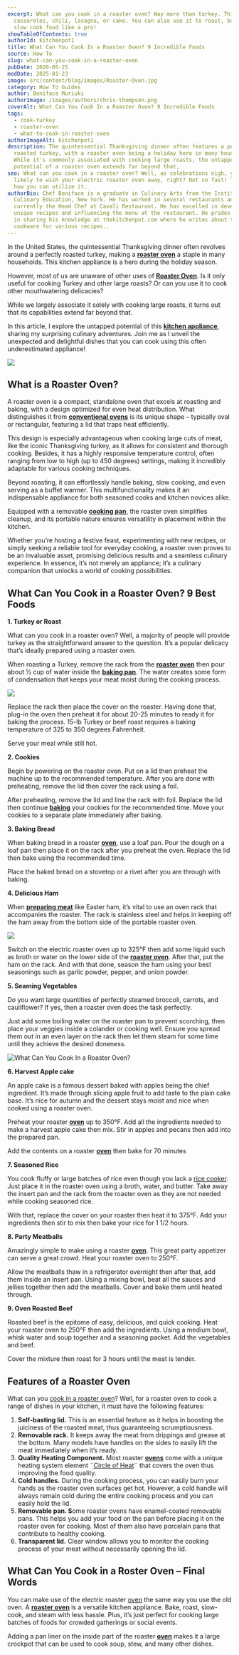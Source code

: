 ```yaml
---
excerpt: What can you cook in a roaster oven? Way more than turkey. Think
  casseroles, chili, lasagna, or cake. You can also use it to roast, bake, or
  slow cook food like a pro!
showTableOfContents: true
authorId: kitchenpot1
title: What Can You Cook In a Roaster Oven? 9 Incredible Foods
source: How To
slug: what-can-you-cook-in-a-roaster-oven
pubDate: 2020-05-25
modDate: 2025-01-23
image: src/content/blog/images/Roaster-Oven.jpg
category: How To Guides
author: Boniface Muriuki
authorImage: /images/authors/chris-thompson.png
coverAlt: What Can You Cook In a Roaster Oven? 9 Incredible Foods
tags:
  - cook-turkey
  - roaster-oven
  - what-to-cook-in-roaster-oven
authorImageAlt: kitchenpot1
description: The quintessential Thanksgiving dinner often features a perfectly
  roasted turkey, with a roaster oven being a holiday hero in many households.
  While it's commonly associated with cooking large roasts, the untapped
  potential of a roaster oven extends far beyond that,
seo: What can you cook in a roaster oven? Well, as celebrations nigh, you're
  likely to wish your electric roaster oven away, right? Not so fast! This is
  how you can utilize it.
authorBio: Chef Boniface is a graduate in Culinary Arts from the Institute of
  Culinary Education, New York. He has worked in several restaurants and is
  currently the Head Chef at Cavali Restaurant. He has excelled in developing
  unique recipes and influencing the menu at the restaurant. He prides himself
  in sharing his knowledge at thekitchenpot.com where he writes about the best
  cookware for various recipes..
---
```


In the United States, the quintessential Thanksgiving dinner often revolves around a perfectly roasted turkey, making a **[roaster oven](https://www.amazon.com/Hamilton-Beach-22-Quart-Self-Basting-Stainless/dp/B01N0GN7N4/?tag=kitchenpot-20)** a staple in many households. This kitchen appliance is a hero during the holiday season.

However, most of us are unaware of other uses of **[Roaster Oven](https://www.amazon.com/RoyalCraft-18-Quart-Electric-Roaster-Oven/dp/B0CKMTYT88/?tag=kitchenpot-20)**. Is it only useful for cooking Turkey and other large roasts? Or can you use it to cook other mouthwatering delicacies?

While we largely associate it solely with cooking large roasts, it turns out that its capabilities extend far beyond that.

In this article, I explore the untapped potential of this **[kitchen appliance](https://www.amazon.com/Electric-Roaster-Turkey-Viewing-Stainless/dp/B0BHW8MV6P/?tag=kitchenpot-20)**, sharing my surprising culinary adventures. Join me as I unveil the unexpected and delightful dishes that you can cook using this often underestimated appliance!

![](images/portablegasgrill.jpg)

## **What is a Roaster Oven?**

A roaster oven is a compact, standalone oven that excels at roasting and baking, with a design optimized for even heat distribution. What distinguishes it from **[conventional ovens](https://thekitchenpot.com/blog/instant-pot-vs-ninja-foodi//)** is its unique shape – typically oval or rectangular, featuring a lid that traps heat efficiently.

This design is especially advantageous when cooking large cuts of meat, like the iconic Thanksgiving turkey, as it allows for consistent and thorough cooking. Besides, it has a highly responsive temperature control, often ranging from low to high (up to 450 degrees) settings, making it incredibly adaptable for various cooking techniques.

Beyond roasting, it can effortlessly handle baking, slow cooking, and even serving as a buffet warmer. This multifunctionality makes it an indispensable appliance for both seasoned cooks and kitchen novices alike.

Equipped with a removable **[cooking pan](https://thekitchenpot.com/blog/best-saute-pan//)**, the roaster oven simplifies cleanup, and its portable nature ensures versatility in placement within the kitchen.

Whether you’re hosting a festive feast, experimenting with new recipes, or simply seeking a reliable tool for everyday cooking, a roaster oven proves to be an invaluable asset, promising delicious results and a seamless culinary experience. In essence, it’s not merely an appliance; it’s a culinary companion that unlocks a world of cooking possibilities.

## **What Can You Cook in a Roaster Oven? 9 Best Foods**

**1\. Turkey or Roast**

What can you cook in a roaster oven? Well, a majority of people will provide turkey as the straightforward answer to the question. It’s a popular delicacy that’s ideally prepared using a roaster oven.

When roasting a Turkey, remove the rack from the **[roaster oven](https://www.amazon.com/Sunvivi-Roaster-Oven-Electric-Removable/dp/B0BCPW5W9H/?tag=kitchenpot-20)** then pour about ½ cup of water inside the **[baking pan](https://thekitchenpot.com/blog/best-griddle-pan-for-pancakes//)**. The water creates some form of condensation that keeps your meat moist during the cooking process.

![](images/portablegasgrill.jpg)

Replace the rack then place the cover on the roaster. Having done that, plug-in the oven then preheat it for about 20-25 minutes to ready it for baking the process. 15-lb Turkey or beef roast requires a baking temperature of 325 to 350 degrees Fahrenheit.

Serve your meal while still hot.

**2\. Cookies** 

Begin by powering on the roaster oven. Put on a lid then preheat the machine up to the recommended temperature. After you are done with preheating, remove the lid then cover the rack using a foil.

After preheating, remove the lid and line the rack with foil. Replace the lid then continue **[baking](https://thekitchenpot.com/blog/best-panini-press-for-home-use//)** your cookies for the recommended time. Move your cookies to a separate plate immediately after baking.

**3\. Baking Bread**

When baking bread in a roaster **[oven](https://thekitchenpot.com/blog/milo-dutch-oven-review//)**, use a loaf pan. Pour the dough on a loaf pan then place it on the rack after you preheat the oven. Replace the lid then bake using the recommended time.

Place the baked bread on a stovetop or a rivet after you are through with baking.

**4\. Delicious Ham** 

When **[preparing meat](https://thekitchenpot.com/blog/how-to-cook-sausages-in-the-oven//)** like Easter ham, it’s vital to use an oven rack that accompanies the roaster. The rack is stainless steel and helps in keeping off the ham away from the bottom side of the portable roaster oven.

![](images/portablegasgrill.jpg)

Switch on the electric roaster oven up to 325°F then add some liquid such as broth or water on the lower side of the **[roaster oven](https://www.amazon.com/Sunvivi-Roaster-Oven-Electric-Removable/dp/B0BCPW5W9H/?tag=kitchenpot-20)**. After that, put the ham on the rack. And with that done, season the ham using your best seasonings such as garlic powder, pepper, and onion powder.

**5\. Seaming Vegetables** 

Do you want large quantities of perfectly steamed broccoli, carrots, and cauliflower? If yes, then a roaster oven does the task perfectly. 

Just add some boiling water on the roaster pan to prevent scorching, then place your veggies inside a colander or cooking well. Ensure you spread them out in an even layer on the rack then let them steam for some time until they achieve the desired doneness.

![What Can You Cook In a Roaster Oven?](images/portablegasgrill.jpg)

**6\. Harvest Apple cake** 

An apple cake is a famous dessert baked with apples being the chief ingredient. It’s made through slicing apple fruit to add taste to the plain cake base. It’s nice for autumn and the dessert stays moist and nice when cooked using a roaster oven.

Preheat your roaster **[oven](https://thekitchenpot.com/blog/how-to-use-a-nuwave-oven//)** up to 350°F. Add all the ingredients needed to make a harvest apple cake then mix. Stir in apples and pecans then add into the prepared pan.

Add the contents on a roaster **[oven](https://thekitchenpot.com/blog/best-fish-poacher//)** then bake for 70 minutes

**7\. Seasoned Rice**

You cook fluffy or large batches of rice even though you lack a [rice cooker](https://thekitchenpot.com/blog/best-rice-cookers-for-brown-rice//). Just place it in the roaster oven using a broth, water, and butter. Take away the insert pan and the rack from the roaster oven as they are not needed while cooking seasoned rice.

With that, replace the cover on your roaster then heat it to 375°F. Add your ingredients then stir to mix then bake your rice for 1 1/2 hours.

**8\. Party Meatballs**

Amazingly simple to make using a roaster **[oven](https://thekitchenpot.com/blog/nuwave-oven-vs-air-fryers//)**. This great party appetizer can serve a great crowd. Heat your roaster oven to 250°F.

Allow the meatballs thaw in a refrigerator overnight then after that, add them inside an insert pan. Using a mixing bowl, beat all the sauces and jellies together then add the meatballs. Cover and bake them until heated through.

**9\. Oven Roasted Beef**

Roasted beef is the epitome of easy, delicious, and quick cooking. Heat your roaster oven to 250°F then add the ingredients. Using a medium bowl, whisk water and soup together and a seasoning packet. Add the vegetables and beef.

Cover the mixture then roast for 3 hours until the meat is tender.

## **Features of a Roaster Oven** 

What can you [cook in a roaster oven](https://blog.hamiltonbeach.com/10-ways-to-use-your-roaster-oven-for-more-than-just-turkey)? Well, for a roaster oven to cook a range of dishes in your kitchen, it must have the following features:

1.  **Self-basting lid.** This is an essential feature as it helps in boosting the juiciness of the roasted meat, thus guaranteeing scrumptiousness. 
2.  **Removable rack.** It keeps away the meat from drippings and grease at the bottom. Many models have handles on the sides to easily lift the meat immediately when it’s ready.
3.  **Quality Heating Component.** Most roaster **[ovens](https://thekitchenpot.com/blog/7-best-over-the-range-microwaves//)** come with a unique heating system element ¨[Circle of Heat](https://adelaideovenrepairs.com.au/which-oven-function/)¨ that covers the oven thus improving the food quality.
4.  **Cold handles.** During the cooking process, you can easily burn your hands as the roaster oven surfaces get hot. However, a cold handle will always remain cold during the entire cooking process and you can easily hold the lid. 
5.  **Removable pan. S**ome roaster ovens have enamel-coated removable pans. This helps you add your food on the pan before placing it on the roaster oven for cooking. Most of them also have porcelain pans that contribute to healthy cooking.
6.  **Transparent lid.** Clear window allows you to monitor the cooking process of your meat without necessarily opening the lid.

## **What Can You Cook in a Roster Oven – Final Words** 

You can make use of the electric roaster [oven](https://en.wikipedia.org/wiki/Oven) the same way you use the old oven. A **[roaster oven](https://www.amazon.com/Proctor-Silex-Commercial-Stainless-32921/dp/B08BMK59NM/?tag=kitchenpot-20)** is a versatile kitchen appliance. Bake, roast, slow-cook, and steam with less hassle. Plus, it’s just perfect for cooking large batches of foods for crowded gatherings or social events.

Adding a pan liner on the inside part of the roaster **[oven](https://thekitchenpot.com/blog/griswold-cast-iron-skillet-review//)** makes it a large crockpot that can be used to cook soup, stew, and many other dishes.
